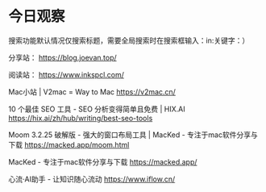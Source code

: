 # 今日观察

搜索功能默认情况仅搜索标题，需要全局搜索时在搜索框输入：in:关键字：）  

分享站： https://blog.joevan.top/  

阅读站： https://www.inkspcl.com/  

Mac小站 | V2mac = Way to Mac  https://v2mac.cn/    

10 个最佳 SEO 工具 - SEO 分析变得简单且免费 | HIX.AI  https://hix.ai/zh/hub/writing/best-seo-tools    

Moom 3.2.25 破解版 - 强大的窗口布局工具 | MacKed - 专注于mac软件分享与下载  https://macked.app/moom.html  

MacKed - 专注于mac软件分享与下载  https://macked.app/  

心流·AI助手 - 让知识随心流动  https://www.iflow.cn/  
